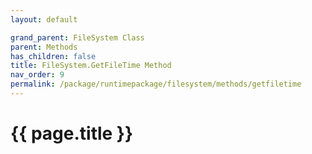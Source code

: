 ```yaml
---
layout: default

grand_parent: FileSystem Class
parent: Methods
has_children: false
title: FileSystem.GetFileTime Method
nav_order: 9
permalink: /package/runtimepackage/filesystem/methods/getfiletime
---
```

# {{ page.title }}